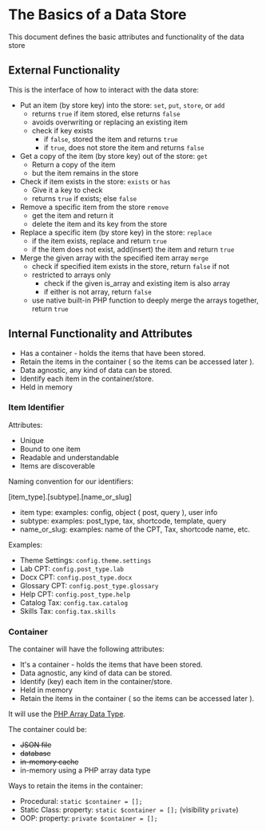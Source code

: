 # The Basics of a Data Store

This document defines the basic attributes and functionality of the data store

## External Functionality

This is the interface of how to interact with the data store:

- Put an item (by store key) into the store: `set`, `put`, `store`, or `add`
    - returns `true` if item stored, else returns `false`
    - avoids overwriting or replacing an existing item
    - check if key exists
        - if `false`, stored the item and returns `true`
        - if `true`, does not store the item and returns `false`
- Get a copy of the item (by store key) out of the store: `get`
    - Return a copy of the item
    - but the item remains in the store
- Check if item exists in the store: `exists` or `has`
    - Give it a key to check
    - returns `true` if exists; else `false`
- Remove a specific item from the store `remove`
    - get the item and return it
    - delete the item and its key from the store
- Replace a specific item (by store key) in the store: `replace`
    - if the item exists, replace and return `true`
    - if the item does not exist, add(insert) the item and return `true` 
- Merge the given array with the specified item array `merge`
    - check if specified item exists in the store, return `false` if not
    - restricted to arrays only
        - check if the given is_array and existing item is also array
        - if either is not array, return `false`
    - use native built-in PHP function to deeply merge the arrays together, return `true`

## Internal Functionality and Attributes

- Has a container - holds the items that have been stored.
- Retain the items in the container ( so the items can be accessed later ).
- Data agnostic, any kind of data can be stored.
- Identify each item in the container/store.
- Held in memory

### Item Identifier

Attributes:

- Unique
- Bound to one item
- Readable and understandable
- Items are discoverable


Naming convention for our identifiers:

[item_type].[subtype].[name_or_slug]

- item type: examples: config, object ( post, query ), user info
- subtype: examples: post_type, tax, shortcode, template, query
- name_or_slug: examples: name of the CPT, Tax, shortcode name, etc.

Examples:
- Theme Settings: `config.theme.settings`
- Lab CPT: `config.post_type.lab`
- Docx CPT: `config.post_type.docx`
- Glossary CPT: `config.post_type.glossary`
- Help CPT: `config.post_type.help`
- Catalog Tax: `config.tax.catalog`
- Skills Tax: `config.tax.skills`

### Container

The container will have the following attributes:
- It's a container - holds the items that have been stored.
- Data agnostic, any kind of data can be stored.
- Identify (key) each item in the container/store.
- Held in memory
- Retain the items in the container ( so the items can be accessed later ).

It will use the [PHP Array Data Type](https://knowthecode.io/docx/php/array).

The container could be:
- ~~JSON file~~
- ~~database~~
- ~~in-memory cache~~
- in-memory using a PHP array data type
 
 Ways to retain the items in the container:
 - Procedural: `static $container = [];`
 - Static Class: property: `static $container = [];` (visibility `private`)
 - OOP: property: `private $container = [];`